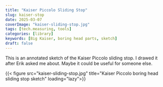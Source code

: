 ```yaml
---
title: "Kaiser Piccolo Sliding Stop"
slug: kaiser-stop
date: 2025-03-07
coverImage: "kaiser-sliding-stop.jpg"
tags: [tech.measuring, tools]
categories: [library]
keywords: [Big Kaiser, boring head parts, sketch]
draft: false
---
```


This is an annotated sketch of the Kaiser Piccolo sliding stop. I
drawed it after Erik asked me about. Maybe it could be useful for
someone else.


{{< figure src="kaiser-sliding-stop.jpg" title="Kaiser Piccolo boring head sliding stop sketch"	loading="lazy">}}

<!--
{{< figure src="original.jpg" loading="lazy">}}

{{< youtube k38Vl8QqrZE >}}
-->
